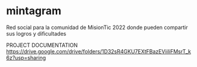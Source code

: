 # mintagram
Red social para la comunidad de MisionTic 2022 donde pueden compartir sus logros y dificultades

PROJECT DOCUMENTATION
https://drive.google.com/drive/folders/1D32sR4GKU7EXtFBazEViiliFMsrT_k6z?usp=sharing
